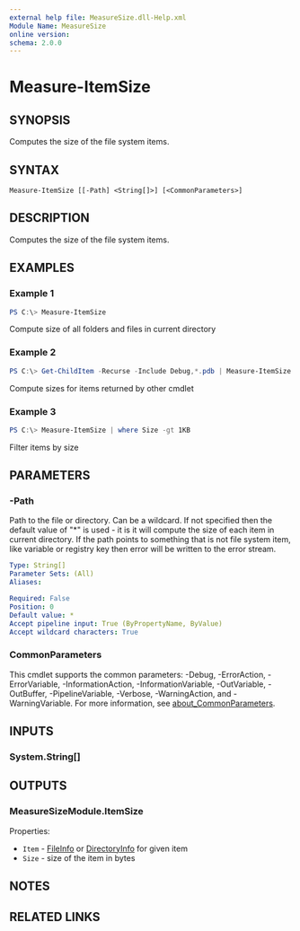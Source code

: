 ```yaml
---
external help file: MeasureSize.dll-Help.xml
Module Name: MeasureSize
online version:
schema: 2.0.0
---
```


# Measure-ItemSize

## SYNOPSIS

Computes the size of the file system items.

## SYNTAX

```
Measure-ItemSize [[-Path] <String[]>] [<CommonParameters>]
```

## DESCRIPTION

Computes the size of the file system items.

## EXAMPLES

### Example 1
```powershell
PS C:\> Measure-ItemSize
```

Compute size of all folders and files in current directory

### Example 2
```powershell
PS C:\> Get-ChildItem -Recurse -Include Debug,*.pdb | Measure-ItemSize
```

Compute sizes for items returned by other cmdlet

### Example 3
```powershell
PS C:\> Measure-ItemSize | where Size -gt 1KB
```

Filter items by size

## PARAMETERS

### -Path

Path to the file or directory. Can be a wildcard. If not specified
then the default value of "*" is used - it is it will compute the size
of each item in current directory. If the path points to something that
is not file system item, like variable or registry key then error will
be written to the error stream.

```yaml
Type: String[]
Parameter Sets: (All)
Aliases:

Required: False
Position: 0
Default value: *
Accept pipeline input: True (ByPropertyName, ByValue)
Accept wildcard characters: True
```

### CommonParameters
This cmdlet supports the common parameters: -Debug, -ErrorAction, -ErrorVariable, -InformationAction, -InformationVariable, -OutVariable, -OutBuffer, -PipelineVariable, -Verbose, -WarningAction, and -WarningVariable. For more information, see [about_CommonParameters](http://go.microsoft.com/fwlink/?LinkID=113216).

## INPUTS

### System.String[]

## OUTPUTS

### MeasureSizeModule.ItemSize

Properties:
* `Item` - [FileInfo](https://docs.microsoft.com/en-us/dotnet/api/system.io.fileinfo) or [DirectoryInfo](https://docs.microsoft.com/en-us/dotnet/api/system.io.directoryinfo) for given item
* `Size` - size of the item in bytes

## NOTES

## RELATED LINKS
